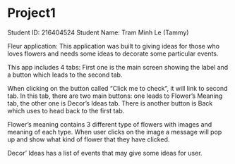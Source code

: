 # Project1
Student ID: 216404524
Student Name: Tram Minh Le (Tammy)

Fleur application:
This application was built to giving ideas for those who loves flowers and needs some ideas to decorate some particular events.

This app includes 4 tabs: 
First one is the main screen showing the label and a button which leads to the second tab.

When clicking on the button called “Click me to check”, it will link to second tab. In this tab, there are two main buttons: one leads to Flower’s Meaning tab, the other one is Decor’s Ideas tab.
There is another button is Back which uses to head back to the first tab.

Flower’s meaning contains 3 different type of flowers with images and meaning of each type. When user clicks on the image a message will pop up and show what kind of flower that they have clicked. 

Decor’ Ideas has a list of events that may give some ideas for user.
